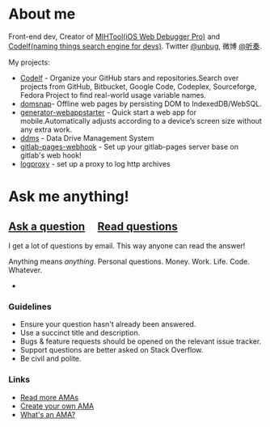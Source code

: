 # About me
Front-end dev, Creator of [MIHTool(iOS Web Debugger Pro)](http://www.mihtool.com/)  and [Codelf(naming things search engine for devs)](http://unbug.github.io/codelf/). Twitter [@unbug](https://twitter.com/unbug), 微博 [@听奏](http://weibo.com/unbug).

My projects:
 - [Codelf](https://github.com/unbug/codelf) - Organize your GitHub stars and repositories.Search over projects from GitHub, Bitbucket, Google Code, Codeplex, Sourceforge, Fedora Project to find real-world usage variable names.
 - [domsnap](https://github.com/unbug/DOMSnap)- Offline web pages by persisting DOM to IndexedDB/WebSQL.
 - [generator-webappstarter](https://github.com/unbug/generator-webappstarter) - Quick start a web app for mobile.Automatically adjusts according to a device’s screen size without any extra work.
 - [ddms](https://github.com/unbug/ddms) - Data Drive Management System
 - [gitlab-pages-webhook](https://github.com/unbug/gitlab-pages-webhook) - Set up your gitlab-pages server base on gitlab's web hook!
 - [logproxy](https://github.com/unbug/logproxy) - set up a proxy to log http archives

# Ask me anything!

## [Ask a question](../../issues/new) &nbsp;&nbsp;&nbsp; [Read questions](../../issues?q=is%3Aissue+is%3Aclosed+sort%3Aupdated-desc)

I get a lot of questions by email. This way anyone can read the answer!

Anything means *anything*. Personal questions. Money. Work. Life. Code. Whatever.

-

### Guidelines

- Ensure your question hasn't already been answered.
- Use a succinct title and description.
- Bugs & feature requests should be opened on the relevant issue tracker.
- Support questions are better asked on Stack Overflow.
- Be civil and polite.

### Links

- [Read more AMAs](https://github.com/sindresorhus/amas)
- [Create your own AMA](https://github.com/sindresorhus/amas/blob/master/create-ama.md)
- [What's an AMA?](https://en.wikipedia.org/wiki/Reddit#IAmA_and_AMA)
